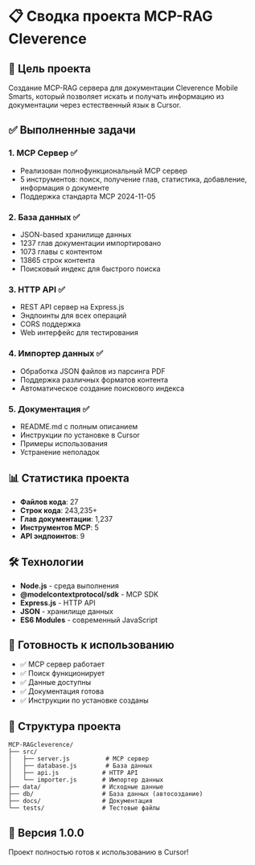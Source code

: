 # 📋 Сводка проекта MCP-RAG Cleverence

## 🎯 Цель проекта
Создание MCP-RAG сервера для документации Cleverence Mobile Smarts, который позволяет искать и получать информацию из документации через естественный язык в Cursor.

## ✅ Выполненные задачи

### 1. **MCP Сервер** ✅
- Реализован полнофункциональный MCP сервер
- 5 инструментов: поиск, получение глав, статистика, добавление, информация о документе
- Поддержка стандарта MCP 2024-11-05

### 2. **База данных** ✅
- JSON-based хранилище данных
- 1237 глав документации импортировано
- 1073 главы с контентом
- 13865 строк контента
- Поисковый индекс для быстрого поиска

### 3. **HTTP API** ✅
- REST API сервер на Express.js
- Эндпоинты для всех операций
- CORS поддержка
- Web интерфейс для тестирования

### 4. **Импортер данных** ✅
- Обработка JSON файлов из парсинга PDF
- Поддержка различных форматов контента
- Автоматическое создание поискового индекса

### 5. **Документация** ✅
- README.md с полным описанием
- Инструкции по установке в Cursor
- Примеры использования
- Устранение неполадок

## 📊 Статистика проекта

- **Файлов кода**: 27
- **Строк кода**: 243,235+
- **Глав документации**: 1,237
- **Инструментов MCP**: 5
- **API эндпоинтов**: 9

## 🛠️ Технологии

- **Node.js** - среда выполнения
- **@modelcontextprotocol/sdk** - MCP SDK
- **Express.js** - HTTP API
- **JSON** - хранилище данных
- **ES6 Modules** - современный JavaScript

## 🚀 Готовность к использованию

- ✅ MCP сервер работает
- ✅ Поиск функционирует
- ✅ Данные доступны
- ✅ Документация готова
- ✅ Инструкции по установке созданы

## 📁 Структура проекта

```
MCP-RAGcleverence/
├── src/
│   ├── server.js          # MCP сервер
│   ├── database.js        # База данных
│   ├── api.js            # HTTP API
│   └── importer.js       # Импортер данных
├── data/                 # Исходные данные
├── db/                   # База данных (автосоздание)
├── docs/                 # Документация
└── tests/                # Тестовые файлы
```

## 🎯 Версия 1.0.0

Проект полностью готов к использованию в Cursor!
